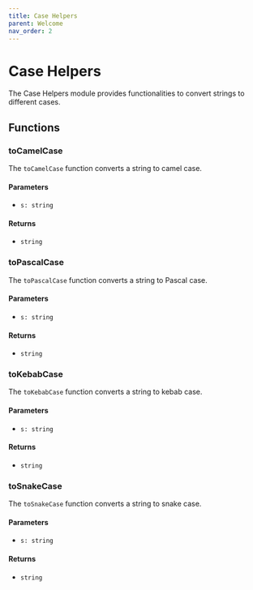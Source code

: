```yaml
---
title: Case Helpers
parent: Welcome
nav_order: 2
---
```


# Case Helpers

The Case Helpers module provides functionalities to convert strings to different cases.

## Functions

### toCamelCase

The `toCamelCase` function converts a string to camel case.

#### Parameters

- `s: string`

#### Returns

- `string`

### toPascalCase

The `toPascalCase` function converts a string to Pascal case.

#### Parameters

- `s: string`

#### Returns

- `string`

### toKebabCase

The `toKebabCase` function converts a string to kebab case.

#### Parameters

- `s: string`

#### Returns

- `string`

### toSnakeCase

The `toSnakeCase` function converts a string to snake case.

#### Parameters

- `s: string`

#### Returns

- `string`
